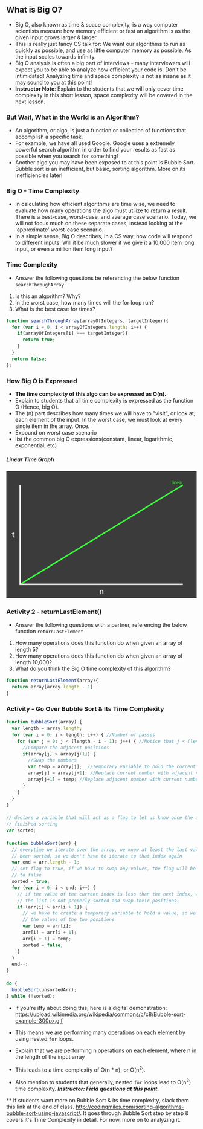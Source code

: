 ## What is Big O?
* Big O, also known as time & space complexity, is a way computer scientists measure how memory efficient or fast an algorithm is as the given input grows larger & larger.
* This is really just fancy CS talk for: We want our algorithms to run as quickly as possible, and use as little computer memory as possible. As the input scales towards infinity.
* Big O analysis is often a big part of interviews - many interviewers will expect you to be able to analyze how efficient your code is. Don't be intimidated! Analyzing time and space complexity is not as insane as it may sound to you at this point!
* **Instructor Note**: Explain to the students that we will only cover time complexity in this short lesson, space complexity will be covered in the next lesson.

### But Wait, What in the World is an Algorithm?
* An algorithm, or algo, is just a function or collection of functions that accomplish a specific task.
* For example, we have all used Google. Google uses a extremely powerful search algorithm in order to find your results as fast as possible when you search for something!
* Another algo you may have been exposed to at this point is Bubble Sort. Bubble sort is an inefficient, but basic, sorting algorithm. More on its inefficiencies later!

### Big O - Time Complexity
* In calculating how efficient algorithms are time wise, we need to evaluate how many operations the algo must utilize to return a result. There is a best-case, worst-case, and average case scenario. Today, we will not focus much on these separate cases, instead looking at the 'approximate' worst-case scenario.
* In a simple sense, Big O describes, in a CS way, how code will respond to different inputs. Will it be much slower if we give it a 10,000 item long input, or even a million item long input?

### Time Complexity
* Answer the following questions be referencing the below function `searchThroughArray`
1) Is this an algorithm? Why?
2) In the worst case, how many times will the for loop run?
3) What is the best case for times?

```javascript
function searchThroughArray(arrayOfIntegers, targetInteger){
  for (var i = 0; i < arrayOfIntegers.length; i++) {
    if(arrayOfIntegers[i] === targetInteger){
      return true;
    }
  }
  return false;
};

```

### How Big O is Expressed
* **The time complexity of this algo can be expressed as O(n).**
* Explain to students that all time complexity is expressed as the function O (Hence, big O).
* The (n) part describes how many times we will have to "visit", or look at, each element of the input. In the worst case, we must look at every single item in the array. Once.
* Expound on worst case scenario
* list the common big O expressions(constant, linear, logarithmic, exponential, etc)

##### Linear Time Graph
![Linear Time](linear-time.png)

### Activity 2 - returnLastElement()
  * Answer the following questions with a partner, referencing the below function `returnLastElement`
  1) How many operations does this function do when given an array of length 5?
  2) How many operations does this function do when given an array of length 10,000?
  2) What do you think the Big O time complexity of this algorithm?

```javascript
function returnLastElement(array){
  return array[array.length - 1]
}
```

### Activity - Go Over Bubble Sort & Its Time Complexity

```javascript
function bubbleSort(array) {
  var length = array.length;
  for (var i = 0; i < length; i++) { //Number of passes
    for (var j = 0; j < (length - i - 1); j++) { //Notice that j < (length - i)
      //Compare the adjacent positions
      if(array[j] > array[j+1]) {
        //Swap the numbers
        var temp = array[j];  //Temporary variable to hold the current number
        array[j] = array[j+1]; //Replace current number with adjacent number
        array[j+1] = temp; //Replace adjacent number with current number
      }
    }        
  }
}

// declare a variable that will act as a flag to let us know once the array has
// finished sorting
var sorted;

function bubbleSort(arr) {
  // everytime we iterate over the array, we know at least the last value has
  // been sorted, so we don't have to iterate to that index again
  var end = arr.length - 1;
  // set flag to true, if we have to swap any values, the flag will be then set
  // to false
  sorted = true;
  for (var i = 0; i < end; i++) {
    // if the value of the current index is less than the next index, we know
    // the list is not properly sorted and swap their positions.
    if (arr[i] > arr[i + 1]) {
      // we have to create a temporary variable to hold a value, so we can swap
      // the values of the two positions
      var temp = arr[i];
      arr[i] = arr[i + 1];
      arr[i + 1] = temp;
      sorted = false;
    }
  }
  end--;
}

do {
  bubbleSort(unsortedArr);
} while (!sorted);

```

* If you're iffy about doing this, here is a digital demonstration: https://upload.wikimedia.org/wikipedia/commons/c/c8/Bubble-sort-example-300px.gif

* This means we are performing many operations on each element by using nested `for` loops.
* Explain that we are performing n operations on each element, where n in the length of the input array
* This leads to a time complexity of O(n * n), or O(n<sup>2</sup>).
* Also mention to students that generally, nested `for` loops lead to O(n<sup>2</sup>) time complexity.
_**Instructor: Field questions at this point.**_

** If students want more on Bubble Sort & its time complexity, slack them this link at the end of class. http://codingmiles.com/sorting-algorithms-bubble-sort-using-javascript/. It goes through Bubble Sort step by step & covers it's Time Complexity in detail. For  now, more on to analyzing it.
